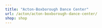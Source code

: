 ```yaml
---
title: "Acton-Boxborough Dance Center"
url: /acton/acton-boxborough-dance-center/
shop: shop
---
```

